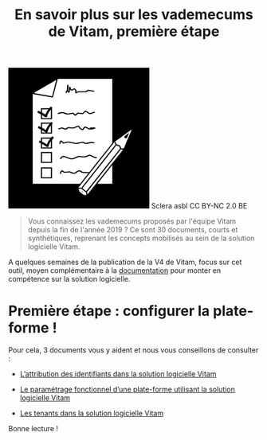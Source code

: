 ﻿---
layout: post
title: En savoir plus sur les vademecums de Vitam, première étape
---

![Logos](/public/images/checklist.png)
Sclera asbl CC BY-NC 2.0 BE

> Vous connaissez les vademecums proposés par l'équipe Vitam depuis la fin de l'année 2019 ? Ce sont 30 documents, courts et synthétiques, reprenant les concepts mobilisés au sein de la solution logicielle Vitam.

A quelques semaines de la publication de la V4 de Vitam, focus sur cet outil, moyen complémentaire à la [documentation](http://www.programmevitam.fr/pages/documentation/) pour monter en compétence sur la solution logicielle.

# Première étape : configurer la plate-forme !

Pour cela, 3 documents vous y aident et nous vous conseillons de consulter :

- [L’attribution des identifiants dans la solution logicielle Vitam](http://www.programmevitam.fr/ressources/DocCourante/autres/fonctionnel/Vademecum_Maitre_esclave.pdf)

- [Le paramétrage fonctionnel d’une plate-forme utilisant la solution logicielle Vitam](http://www.programmevitam.fr/ressources/DocCourante/autres/fonctionnel/Vademecum_Parametrage_PF.pdf)

- [Les tenants dans la solution logicielle Vitam](http://www.programmevitam.fr/ressources/DocCourante/autres/fonctionnel/Vademecum_Tenants.pdf)

Bonne lecture !